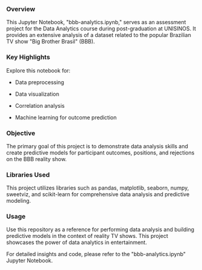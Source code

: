 ### Overview
This Jupyter Notebook, "bbb-analytics.ipynb," serves as an assessment project for the Data Analytics course during post-graduation at UNISINOS. It provides an extensive analysis of a dataset related to the popular Brazilian TV show "Big Brother Brasil" (BBB).

### Key Highlights
Explore this notebook for:

- Data preprocessing

- Data visualization

- Correlation analysis

- Machine learning for outcome prediction

### Objective
The primary goal of this project is to demonstrate data analysis skills and create predictive models for participant outcomes, positions, and rejections on the BBB reality show.

### Libraries Used
This project utilizes libraries such as pandas, matplotlib, seaborn, numpy, sweetviz, and scikit-learn for comprehensive data analysis and predictive modeling.

### Usage
Use this repository as a reference for performing data analysis and building predictive models in the context of reality TV shows. This project showcases the power of data analytics in entertainment.


For detailed insights and code, please refer to the "bbb-analytics.ipynb" Jupyter Notebook.
